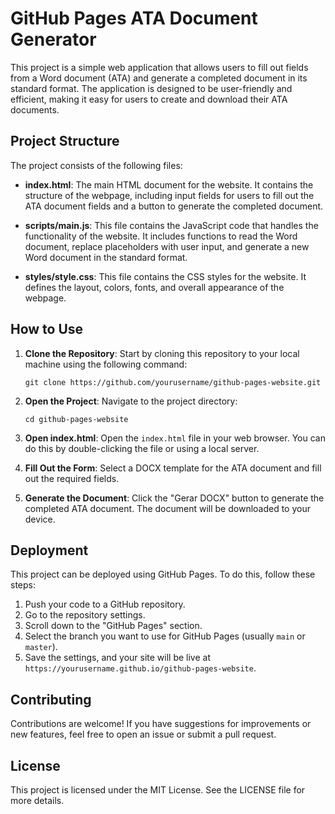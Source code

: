 # GitHub Pages ATA Document Generator

This project is a simple web application that allows users to fill out fields from a Word document (ATA) and generate a completed document in its standard format. The application is designed to be user-friendly and efficient, making it easy for users to create and download their ATA documents.

## Project Structure

The project consists of the following files:

- **index.html**: The main HTML document for the website. It contains the structure of the webpage, including input fields for users to fill out the ATA document fields and a button to generate the completed document.

- **scripts/main.js**: This file contains the JavaScript code that handles the functionality of the website. It includes functions to read the Word document, replace placeholders with user input, and generate a new Word document in the standard format.

- **styles/style.css**: This file contains the CSS styles for the website. It defines the layout, colors, fonts, and overall appearance of the webpage.

## How to Use

1. **Clone the Repository**: Start by cloning this repository to your local machine using the following command:
   ```
   git clone https://github.com/yourusername/github-pages-website.git
   ```

2. **Open the Project**: Navigate to the project directory:
   ```
   cd github-pages-website
   ```

3. **Open index.html**: Open the `index.html` file in your web browser. You can do this by double-clicking the file or using a local server.

4. **Fill Out the Form**: Select a DOCX template for the ATA document and fill out the required fields.

5. **Generate the Document**: Click the "Gerar DOCX" button to generate the completed ATA document. The document will be downloaded to your device.

## Deployment

This project can be deployed using GitHub Pages. To do this, follow these steps:

1. Push your code to a GitHub repository.
2. Go to the repository settings.
3. Scroll down to the "GitHub Pages" section.
4. Select the branch you want to use for GitHub Pages (usually `main` or `master`).
5. Save the settings, and your site will be live at `https://yourusername.github.io/github-pages-website`.

## Contributing

Contributions are welcome! If you have suggestions for improvements or new features, feel free to open an issue or submit a pull request.

## License

This project is licensed under the MIT License. See the LICENSE file for more details.